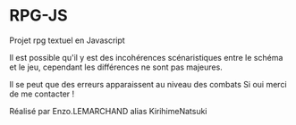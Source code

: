 # RPG-JS
Projet rpg textuel en Javascript

Il est possible qu'il y est des incohérences scénaristiques 
entre le schéma et le jeu, cependant les différences ne sont 
pas majeures.

Il se peut que des erreurs apparaissent au niveau des combats
Si oui merci de me contacter !

Réalisé par Enzo.LEMARCHAND alias KirihimeNatsuki
